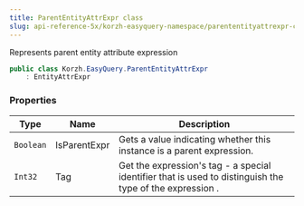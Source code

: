 ```yaml
---
title: ParentEntityAttrExpr class
slug: api-reference-5x/korzh-easyquery-namespace/parententityattrexpr-class
---
```


Represents parent entity attribute expression
```csharp
public class Korzh.EasyQuery.ParentEntityAttrExpr
    : EntityAttrExpr

```

### Properties

| Type | Name | Description | 
| --- | --- | --- | 
| `Boolean` | IsParentExpr | Gets a value indicating whether this instance is a parent expression. | 
| `Int32` | Tag | Get the expression's tag - a special identifier that is used to distinguish the type of the expression . |